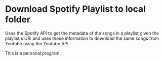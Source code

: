 # Download Spotify Playlist to local folder

Uses the Spotify API to get the metadata of the songs in a playlist given the playlist's URI and uses those information to download the same songs from Youtube using the Youtube API.

This is a personal program.
